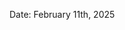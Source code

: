 <!--
    Add a summary for the release here.

    If you don't change this message, or if this file is empty, the release
    will not be created. -->

Date: February 11th, 2025
